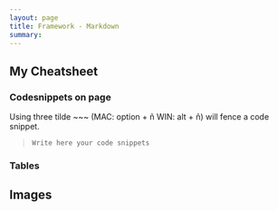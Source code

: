 ```yaml
---
layout: page
title: Framework - Markdown
summary:
---
```


## My Cheatsheet

### Codesnippets on page

Using three tilde ~~~ (MAC: option + ñ WIN: alt + ñ) will fence a code snippet.

> ~~~
> Write here your code snippets
> ~~~

### Tables

## Images

